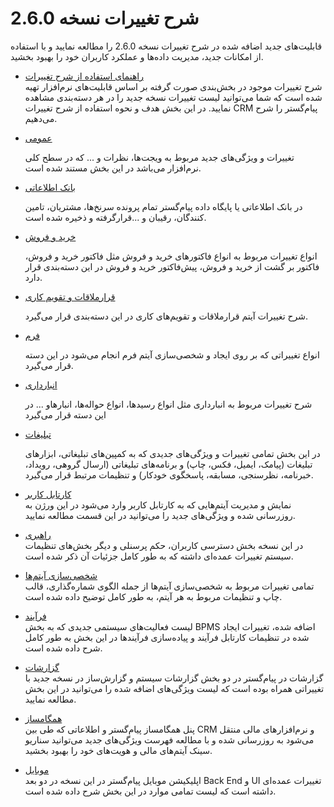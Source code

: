 
# شرح تغییرات نسخه 2.6.0


قابلیت‌های جدید اضافه شده در شرح تغییرات نسخه 2.6.0 را مطالعه نمایید و با استفاده از امکانات جدید، مدیریت داده‌ها و عملکرد کاربران خود را بهبود بخشید. 

- [راهنمای استفاده از شرح تغییرات](https://github.com/1stco/PayamGostarDocs/blob/master/releasenote/2.6.0/HowToUseReleasenote/HowToUseReleasenote.md)   
    شرح تغییرات موجود در بخش‌بندی صورت گرفته بر اساس قابلیت‌های نرم‌افزار تهیه شده است که شما می‌توانید لیست تغییرات نسخه جدید را در هر دسته‌بندی مشاهده نمایید. در این بخش هدف و نحوه استفاده از شرح تغییرات CRM پیام‌گستر را شرح می‌دهیم.

- [عمومی](https://github.com/1stco/PayamGostarDocs/blob/master/releasenote/2.6.0/General.md)

    تغییرات و ویژگی‌های جدید مربوط به ویجت‌ها، نظرات و ... که در سطح کلی نرم‌افزار می‌باشد در این بخش مستند شده است.

- [بانک اطلاعاتی](https://github.com/1stco/PayamGostarDocs/blob/master/releasenote/2.6.0/InformationBank.md)

    در بانک اطلاعاتی یا پایگاه داده پیام‌گستر تمام پرونده سرنخ‌ها، مشتریان، تامین کنندگان، رقیبان و ...قرارگرفته و ذخیره شده است.

- [خرید و فروش](https://github.com/1stco/PayamGostarDocs/blob/master/releasenote/2.6.0/BuySalesWarehouse/BuySalesWarehouse.md)

    انواع تغییرات مربوط به انواع فاکتورهای خرید و فروش مثل فاکتور خرید و فروش، فاکتور بر گشت از خرید و فروش، پیش‌فاکتور خرید و فروش در این دسته‌بندی قرار دارد.

- [قرارملاقات و تقویم کاری](https://github.com/1stco/PayamGostarDocs/blob/master/releasenote/2.6.0/apointment.md)

    شرح تغییرات آیتم قرارملاقات‌ و تقویم‌های کاری در این دسته‌بندی قرار می‌گیرد. 

- [فرم](https://github.com/1stco/PayamGostarDocs/blob/master/releasenote/2.6.0/Forms.md)

    انواع تغییراتی که بر روی ایجاد و شخصی‌سازی آیتم فرم انجام می‌شود در این دسته قرار می‌گیرد.

- [انبارداری](https://help.payamgostar.com/docs/Releasenotes/%D8%A7%D9%86%D8%A8%D8%A7%D8%B1%D8%AF%D8%A7%D8%B1%DB%8C_di1e4f104e-f8ec-4eee-959e-dd1efab0338e)

    شرح تغییرات مربوط به انبارداری مثل انواع رسیدها، انواع حواله‌ها، انبارهاو ... در این دسته قرار می‌گیرد

- [تبلیغات](https://github.com/1stco/PayamGostarDocs/blob/master/releasenote/2.6.0/Advertising.md)

    در این بخش تمامی تغییرات و ویژگی‌های جدیدی که به کمپین‌های تبلیغاتی، ابزارهای تبلیغات (پیامک، ایمیل، فکس، چاپ) و برنامه‌های تبلیغاتی (ارسال گروهی، رویداد، خبرنامه، نظرسنجی، مسابقه، پاسخگوی خودکار) و تنظیمات مرتبط قرار می‌گیرد.

- [کارتابل کاربر](https://github.com/1stco/PayamGostarDocs/blob/master/releasenote/2.6.0/usercartable/usercartable.md)    
    نمایش و مدیریت آیتم‌هایی که به کارتابل کاربر وارد می‌شود در این ورژن به روزرسانی شده و ویژگی‌های جدید را می‌توانید در این قسمت مطالعه نمایید.

- [راهبری](https://github.com/1stco/PayamGostarDocs/blob/master/releasenote/2.6.0/Leadership/Leadership.md)    
    در این نسخه بخش دسترسی کاربران، حکم پرسنلی و دیگر بخش‌های تنظیمات سیستم تغییرات عمده‌ای داشته که به طور کامل جزئیات آن ذکر شده است.

- [شخصی‌سازی آیتم‌ها](https://github.com/1stco/PayamGostarDocs/blob/master/releasenote/2.6.0/CustomizeItems/CustomizeItems.md)    
    تمامی تغییرات مربوط به شخصی‌سازی آیتم‌ها از جمله الگوی شماره‌گذاری، قالب چاپ و تنظیمات مربوط به هر آیتم، به طور کامل توضیح داده شده است.

- [فرآیند](https://github.com/1stco/PayamGostarDocs/blob/master/releasenote/2.6.0/BPM.md)    
    لیست فعالیت‌های سیستمی جدیدی که به بخش BPMS اضافه شده، تغییرات ایجاد شده در تنظیمات کارتابل فرآیند و پیاده‌سازی فرآیندها در این بخش به طور کامل شرح داده شده است.

- [گزارشات](https://github.com/1stco/PayamGostarDocs/blob/master/releasenote/2.6.0/Reports/Reports.md)    
    گزارشات در پیام‌گستر در دو بخش گزارشات سیستم و گزارش‌ساز در نسخه جدید با تغییراتی همراه بوده است که لیست ویژگی‌های اضافه شده را می‌توانید در این بخش مطالعه نمایید.

- [همگامساز](https://github.com/1stco/PayamGostarDocs/blob/master/releasenote/2.6.0/Sync.md)    
    پنل همگامساز پیام‌گستر و اطلاعاتی که طی بین CRM و نرم‌افزارهای مالی منتقل می‌شود به روزرسانی شده و با مطالعه فهرست ویژگی‌های جدید می‌توانید سناریو سینک آیتم‌های مالی و هویت‌های خود را بهبود بخشید.

- [موبایل](https://github.com/1stco/PayamGostarDocs/blob/master/releasenote/2.6.0/MobileApp.md)    
    اپلیکیشن موبایل پیام‌گستر در این نسخه در دو بعد Back End و UI تغییرات عمده‌ای داشته است که لیست تمامی موارد در این بخش شرح داده شده است.
